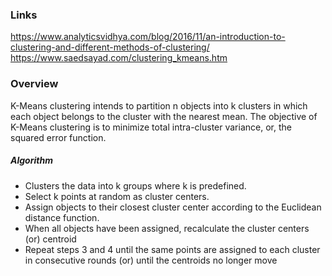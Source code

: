 ### Links
https://www.analyticsvidhya.com/blog/2016/11/an-introduction-to-clustering-and-different-methods-of-clustering/
https://www.saedsayad.com/clustering_kmeans.htm


### Overview
K-Means clustering intends to partition n objects into k clusters in which each object belongs to the cluster with the nearest mean.
The objective of K-Means clustering is to minimize total intra-cluster variance, or, the squared error function.

##### Algorithm
* Clusters the data into k groups where k  is predefined.
* Select k points at random as cluster centers.
* Assign objects to their closest cluster center according to the Euclidean distance function.
* When all objects have been assigned, recalculate the cluster centers (or) centroid
* Repeat steps 3 and 4 until the same points are assigned to each cluster in consecutive rounds (or) until the centroids no longer move


